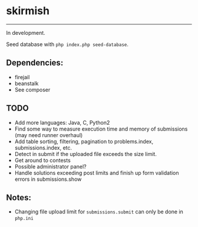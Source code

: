 # skirmish
----------

In development.

Seed database with `php index.php seed-database`.

## Dependencies:

- firejail
- beanstalk
- See composer

## TODO

- Add more languages: Java, C, Python2
- Find some way to measure execution time and memory of submissions (may need runner overhaul)
- Add table sorting, filtering, pagination to problems.index, submissions.index, etc.
- Detect in submit if the uploaded file exceeds the size limit.
- Get around to contests
- Possible administrator panel?
- Handle solutions exceeding post limits and finish up form validation errors in submissions.show

## Notes:

- Changing file upload limit for `submissions.submit` can only be done in `php.ini`
